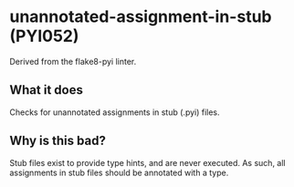 # unannotated-assignment-in-stub (PYI052)
Derived from the flake8-pyi linter.
## What it does
Checks for unannotated assignments in stub (.pyi) files.
## Why is this bad?
Stub files exist to provide type hints, and are never executed. As such,
all assignments in stub files should be annotated with a type.
```